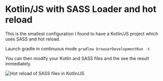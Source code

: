 # Kotlin/JS with SASS Loader and hot reload

This is the smallest configuration I found to have a Kotlin/JS project 
which uses SASS and hot reload.

Launch gradle in continuous mode `gradlew browserDevelopmentRun -t`

You can then modify your Kotlin and SASS files and the see the result immediately.

![Hot reload of SASS files in Kotlin/JS](./sass-demo.gif)
